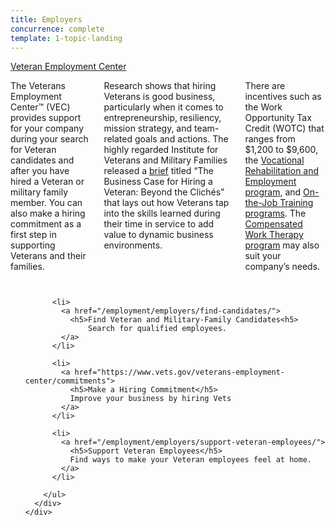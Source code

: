 ```yaml
---
title: Employers
concurrence: complete
template: 1-topic-landing
---
```


<div class="main" role="main" markdown="0">

<div class="action-bar">
  <div class="row">
    <div class="small-12 columns">
      <a class="usa-button-primary" href="https://www.vets.gov/veterans-employment-center/">Veteran Employment Center</a>
    </div>
  </div>
</div>

<div class="section one" markdown="0">
<div class="primary" markdown="0">
<div class="row" markdown="0">
<div class="small-12 columns" markdown="1">

The Veterans Employment Center™ (VEC) provides support for your company during your search for Veteran candidates and after you have hired a Veteran or military family member. You can also make a hiring commitment as a first step in supporting Veterans and their families.

Research shows that hiring Veterans is good business, particularly when it comes to entrepreneurship, resiliency, mission strategy, and team-related goals and actions. The highly regarded Institute for Veterans and Military Families released a [brief](http://vets.syr.edu/wp-content/uploads/2014/07/TheBusinessCase7.14.pdf) titled “The Business Case for Hiring a Veteran: Beyond the Clichés” that lays out how Veterans tap into the skills learned during their time in service to add value to dynamic business environments. 

There are incentives such as the Work Opportunity Tax Credit (WOTC) that ranges from $1,200 to $9,600, the [Vocational Rehabilitation and Employment program](Vets.gov/voc-rehab.link ), and [On-the-Job Training programs](Vets.gov/employerfacingOJTpage). The [Compensated Work Therapy program](vets.gov/CWTPage) may also suit your company’s needs.  


</div>
</div>
</div>


<div class="navigation">
  <div class="row">
    <div class="small-12 columns">
        <ul class="small-block-grid-1 medium-block-grid-3 cards small">

          <li>
            <a href="/employment/employers/find-candidates/">
              <h5>Find Veteran and Military-Family Candidates<h5>
                  Search for qualified employees.
            </a>
          </li>

          <li>
            <a href="https://www.vets.gov/veterans-employment-center/commitments">
              <h5>Make a Hiring Commitment</h5>
              Improve your business by hiring Vets
            </a>
          </li>

          <li>
            <a href="/employment/employers/support-veteran-employees/">
              <h5>Support Veteran Employees</h5>
              Find ways to make your Veteran employees feel at home.
            </a>
          </li>

        </ul>
      </div>
    </div>
  </div>  
</div>

</div>
